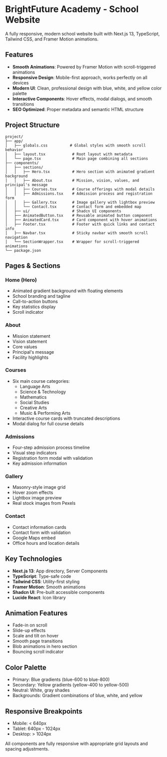 # BrightFuture Academy - School Website

A fully responsive, modern school website built with Next.js 13, TypeScript, Tailwind CSS, and Framer Motion animations.

## Features

- **Smooth Animations**: Powered by Framer Motion with scroll-triggered animations
- **Responsive Design**: Mobile-first approach, works perfectly on all devices
- **Modern UI**: Clean, professional design with blue, white, and yellow color palette
- **Interactive Components**: Hover effects, modal dialogs, and smooth transitions
- **SEO Optimized**: Proper metadata and semantic HTML structure

## Project Structure

```
project/
├── app/
│   ├── globals.css          # Global styles with smooth scroll behavior
│   ├── layout.tsx            # Root layout with metadata
│   └── page.tsx              # Main page combining all sections
├── components/
│   ├── sections/
│   │   ├── Hero.tsx          # Hero section with animated gradient background
│   │   ├── About.tsx         # Mission, vision, values, and principal's message
│   │   ├── Courses.tsx       # Course offerings with modal details
│   │   ├── Admissions.tsx    # Admission process and registration form
│   │   ├── Gallery.tsx       # Image gallery with lightbox preview
│   │   └── Contact.tsx       # Contact form and embedded map
│   ├── ui/                   # Shadcn UI components
│   ├── AnimatedButton.tsx    # Reusable animated button component
│   ├── AnimatedCard.tsx      # Card component with hover animations
│   ├── Footer.tsx            # Footer with quick links and contact info
│   ├── Navbar.tsx            # Sticky navbar with smooth scroll navigation
│   └── SectionWrapper.tsx    # Wrapper for scroll-triggered animations
└── package.json
```

## Pages & Sections

### Home (Hero)
- Animated gradient background with floating elements
- School branding and tagline
- Call-to-action buttons
- Key statistics display
- Scroll indicator

### About
- Mission statement
- Vision statement
- Core values
- Principal's message
- Facility highlights

### Courses
- Six main course categories:
  - Language Arts
  - Science & Technology
  - Mathematics
  - Social Studies
  - Creative Arts
  - Music & Performing Arts
- Interactive course cards with truncated descriptions
- Modal dialog for full course details

### Admissions
- Four-step admission process timeline
- Visual step indicators
- Registration form modal with validation
- Key admission information

### Gallery
- Masonry-style image grid
- Hover zoom effects
- Lightbox image preview
- Real stock images from Pexels

### Contact
- Contact information cards
- Contact form with validation
- Google Maps embed
- Office hours and location details

## Key Technologies

- **Next.js 13**: App directory, Server Components
- **TypeScript**: Type-safe code
- **Tailwind CSS**: Utility-first styling
- **Framer Motion**: Smooth animations
- **Shadcn UI**: Pre-built accessible components
- **Lucide React**: Icon library

## Animation Features

- Fade-in on scroll
- Slide-up effects
- Scale and tilt on hover
- Smooth page transitions
- Blob animations in hero section
- Bouncing scroll indicator

## Color Palette

- Primary: Blue gradients (blue-600 to blue-800)
- Secondary: Yellow gradients (yellow-400 to yellow-500)
- Neutral: White, gray shades
- Backgrounds: Gradient combinations of blue, white, and yellow

## Responsive Breakpoints

- Mobile: < 640px
- Tablet: 640px - 1024px
- Desktop: > 1024px

All components are fully responsive with appropriate grid layouts and spacing adjustments.
